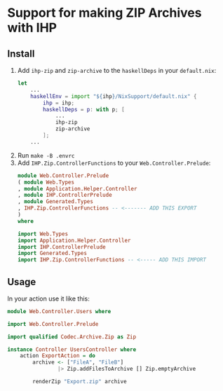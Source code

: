 # Support for making ZIP Archives with IHP

## Install


1. Add `ihp-zip` and `zip-archive` to the `haskellDeps` in your `default.nix`:
    ```nix
    let
        ...
        haskellEnv = import "${ihp}/NixSupport/default.nix" {
            ihp = ihp;
            haskellDeps = p: with p; [
                ...
                ihp-zip
                zip-archive
            ];
        ...
    ```
2. Run `make -B .envrc`
3. Add `IHP.Zip.ControllerFunctions` to your `Web.Controller.Prelude`:
    ```haskell
    module Web.Controller.Prelude
    ( module Web.Types
    , module Application.Helper.Controller
    , module IHP.ControllerPrelude
    , module Generated.Types
    , IHP.Zip.ControllerFunctions -- <------- ADD THIS EXPORT
    )
    where

    import Web.Types
    import Application.Helper.Controller
    import IHP.ControllerPrelude
    import Generated.Types
    import IHP.Zip.ControllerFunctions -- <----- ADD THIS IMPORT
    ```
## Usage

In your action use it like this:

```haskell
module Web.Controller.Users where

import Web.Controller.Prelude

import qualified Codec.Archive.Zip as Zip

instance Controller UsersController where
    action ExportAction = do
        archive <- ["FileA", "FileB"]
                |> Zip.addFilesToArchive [] Zip.emptyArchive

        renderZip "Export.zip" archive
````
